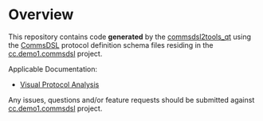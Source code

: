 # Overview
This repository contains code **generated** by the [commsdsl2tools_qt](https://github.com/commschamp/commsdsl)
using the [CommsDSL](https://github.com/commschamp/CommsDSL-Specification) protocol definition schema files
residing in the [cc.demo1.commsdsl](https://github.com/commschamp/cc.demo1.commsdsl) project.

Applicable Documentation:

- [Visual Protocol Analysis](https://github.com/commschamp/commsdsl/blob/master/doc/VisualProtocolAnalysis.md)

Any issues, questions and/or feature requests
should be submitted against [cc.demo1.commsdsl](https://github.com/commschamp/cc.demo1.commsdsl) project.

